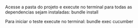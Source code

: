 Acesse a pasta do projeto e execute no terminal para todas as dependencias sejam instaladas:
    bundle install 

Para iniciar o teste execute no terminal:
  bundle exec cucumber 
